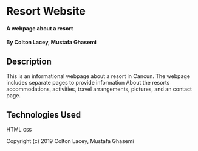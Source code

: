 # Resort Website

#### A webpage about a resort

#### By Colton Lacey, Mustafa Ghasemi

## Description

This is an informational webpage about a resort in Cancun. The webpage includes separate pages to provide information About the resorts accommodations, activities, travel arrangements, pictures, and an contact page.

## Technologies Used
HTML
css

Copyright (c) 2019 Colton Lacey, Mustafa Ghasemi
